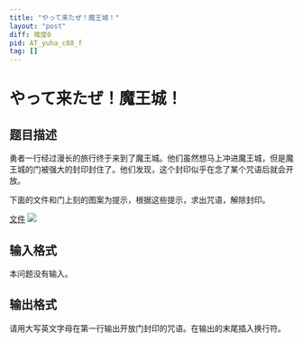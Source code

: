 ```yaml
---
title: "やって来たぜ！魔王城！"
layout: "post"
diff: 难度0
pid: AT_yuha_c88_f
tag: []
---
```


# やって来たぜ！魔王城！

## 题目描述

勇者一行经过漫长的旅行终于来到了魔王城。他们虽然想马上冲进魔王城，但是魔王城的门被强大的封印封住了。他们发现，这个封印似乎在念了某个咒语后就会开放。

下面的文件和门上刻的图案为提示，根据这些提示，求出咒语，解除封印。

[文件](onedrive.live.com)
![](https://cdn.luogu.com.cn/upload/vjudge_pic/AT_yuha_c88_f/c7a4bf0822a6bbdd6f652e3bb1e259379df3935f.png)

## 输入格式

本问题没有输入。

## 输出格式

请用大写英文字母在第一行输出开放门封印的咒语。在输出的末尾插入换行符。

